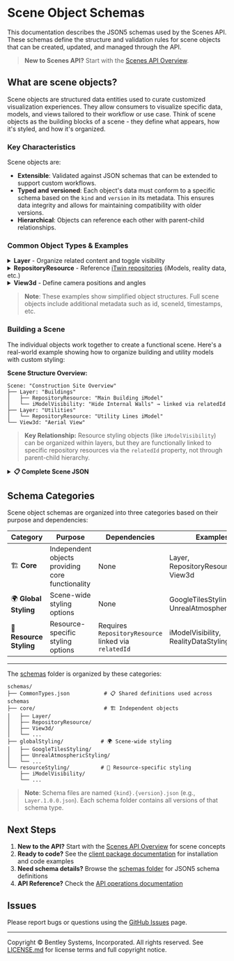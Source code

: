 # Scene Object Schemas

This documentation describes the JSON5 schemas used by the Scenes API. These schemas define the structure and validation rules for scene objects that can be created, updated, and managed through the API.

> **New to Scenes API?** Start with the [Scenes API Overview](https://developer.bentley.com/apis/scenes/overview/).

## What are scene objects?

Scene objects are structured data entities used to curate customized visualization experiences. They allow consumers to visualize specific data, models, and views tailored to their workflow or use case.
Think of scene objects as the building blocks of a scene - they define what appears, how it's styled, and how it's organized.

### Key Characteristics

Scene objects are:

- **Extensible**: Validated against JSON schemas that can be extended to support custom workflows.
- **Typed and versioned**: Each object's data must conform to a specific schema based on the `kind` and `version` in its metadata. This ensures data integrity and allows for maintaining compatibility with older versions.
- **Hierarchical**: Objects can reference each other with parent-child relationships.

### Common Object Types & Examples

<details>
<summary><strong>Layer</strong> - Organize related content and toggle visibility</summary>

```json
{
  "kind": "Layer",
  "version": "1.0.0",
  "data": {
    "visible": true,
    "displayName": "Exton Campus - Main Building"
  }
}
```

</details>

<details>
<summary><strong>RepositoryResource</strong> - Reference <a href="https://developer.bentley.com/apis/itwins/overview/#itwin-repositories">iTwin repositories</a> (iModels, reality data, etc.)</summary>

```json
{
  "displayName": "Main Building Model",
  "kind": "RepositoryResource",
  "version": "1.0.0",
  "iTwinId": "fa6e86b2-da9a-4fdc-a1bd-4a707b696d32",
  "data": {
    "class": "iModels",
    "repositoryId": "iModels",
    "id": "c2fdfb84-bedb-409d-8527-fe519c85abe2",
    "visible": true
  }
}
```

</details>

<details>
<summary><strong>View3d</strong> - Define camera positions and angles</summary>

```json
{
  "displayName": "Default View",
  "kind": "View3d",
  "version": "1.0.0",
  "data": {
    "position": {
      "x": -17.90,
      "y": 20.51,
      "z": -12.33
    },
    "aspectRatio": 1.33,
    "direction": {
      "x": 0.5,
      "y": -0.5,
      "z": 0
    },
    "up": {
      "x": 0,
      "y": 1,
      "z": 0
    },
    "near": 0,
    "far": 100,
    "ecefTransform": [
      1, 0, 0, 0,
      0, 1, 0, 0,
      0, 0, 1, 0,
      0, 0, 0, 1
    ]
  }
}
```

</details>


> **Note**: These examples show simplified object structures. Full scene objects include additional metadata such as id, sceneId, timestamps, etc.


### Building a Scene

The individual objects work together to create a functional scene. Here's a real-world example showing how to organize building and utility models with custom styling:

**Scene Structure Overview:**
```
Scene: "Construction Site Overview"
├── Layer: "Buildings"
│   ├── RepositoryResource: "Main Building iModel"
│   └── iModelVisibility: "Hide Internal Walls" → linked via relatedId
├── Layer: "Utilities"
│   └── RepositoryResource: "Utility Lines iModel"
└── View3d: "Aerial View"
```

> **Key Relationship:** Resource styling objects (like `iModelVisibility`) can be organized within layers, but they are functionally linked to specific repository resources via the `relatedId` property, not through parent-child hierarchy.

<details>
<summary><strong>📋 Complete Scene JSON</strong></summary>


```json
{
  "id": "8c361895-93ee-4e52-ba61-f51f2efa88f3",
  "displayName": "Construction Site Overview",
  "iTwinId": "64060a14-d545-4fff-b3b0-4c31291e7a00",
  "sceneData": {
    "objects": [
      // Layer: Buildings - Controls visibility of building-related content
      {
        "id": "709f6a9d-d791-4e6c-9154-1b8fffbab3c1",
        "kind": "Layer",
        "version": "1.0.0",
        "data": {
          "visible": true,
          "displayName": "Buildings"
        }
      },

      // RepositoryResource: Main Building iModel
      {
        "id": "0e5751c6-2846-4637-9de4-5e486968c8b2",
        "displayName": "Main Building iModel",
        "kind": "RepositoryResource",
        "version": "1.0.0",
        "parentId": "709f6a9d-d791-4e6c-9154-1b8fffbab3c1", // References Buildings Layer
        "iTwinId": "64060a14-d545-4fff-b3b0-4c31291e7a00",
        "data": {
          "class": "iModels",
          "repositoryId": "iModels",
          "id": "ba9bdbbf-59f9-41aa-a4e3-6fbd8d6bd068",
          "visible": true
        }
      },

      // iModelVisibility: Styling for Main Building iModel
      {
        "id": "8d4ce395-cc6b-46da-bc93-6c166bb22e96",
        "displayName": "Hide Internal Walls",
        "kind": "iModelVisibility",
        "version": "1.0.0",
        "parentId": "709f6a9d-d791-4e6c-9154-1b8fffbab3c1",  // Organized under Buildings Layer
        "relatedId": "0e5751c6-2846-4637-9de4-5e486968c8b2", // Styles the Main Building iModel
        "data": {
          "categories": {
            "shownList": "",
            "hiddenList": "+300000000A0+ED1+3*2+4+D+3*2+8+4*3+3*5+2+3*4+4+3*2+4*2+3*3+5+4+5+4+8+3*2+5+4+7F",
          },
          "models": {
            "shownList": "",
            "hiddenList": "+20000000002",
          }
        }
      },

      // Layer: Utilities - Controls visibility of utility-related content
      {
        "id": "3bc3a0c0-75e8-498b-901a-7290f57f7b40",
        "kind": "Layer",
        "version": "1.0.0",
        "data": {
          "visible": true,
          "displayName": "Utilities"
        }
      },

      // RepositoryResource: Utility Lines iModel
      {
        "id": "c03b3685-338a-45f3-8b84-9ee0551515a9",
        "displayName": "Utility Lines iModel",
        "kind": "RepositoryResource",
        "version": "1.0.0",
        "parentId": "3bc3a0c0-75e8-498b-901a-7290f57f7b40", // References Utilities Layer
        "iTwinId": "64060a14-d545-4fff-b3b0-4c31291e7a00",
        "data": {
          "class": "iModels",
          "repositoryId": "iModels",
          "id": "6bbcf593-6160-4d83-9c07-1a69e4cc29fb",
          "visible": true
        }
      },

      // View3d: Global camera position and view settings
      {
        "id": "46db6358-d6a4-4ea4-85f9-9f66a2f80860",
        "displayName": "Aerial View",
        "kind": "View3d",
        "version": "1.0.0",
        "data": {
          "position": {
            "x": -50.0,
            "y": 75.0,
            "z": 150.0
          },
          "isOrthographic": false,
          "aspectRatio": 1.33,
          "direction": {
            "x": 0.2,
            "y": 0.2,
            "z": -0.96
          },
          "up": {
            "x": 0,
            "y": 1,
            "z": 0
          },
          "near": 1,
          "far": 1000,
          "ecefTransform": [
            1, 0, 0, 0,
            0, 1, 0, 0,
            0, 0, 1, 0,
            0, 0, 0, 1
          ]
        }
      }
    ]
  }
}
```

</details>


## Schema Categories

Scene object schemas are organized into three categories based on their purpose and dependencies:

| Category | Purpose | Dependencies | Examples |
|----------|---------|--------------|----------|
| 🏗️ **Core** | Independent  objects providing core functionality  | None | Layer, RepositoryResource, View3d |
| 🌍 **Global Styling** | Scene-wide styling options | None | GoogleTilesStyling, UnrealAtmosphericStyling |
| 🎨 **Resource Styling** | Resource-specific styling options | Requires `RepositoryResource` linked via `relatedId` | iModelVisibility, RealityDataStyling |

---


The [schemas](./schemas) folder is organized by these categories:

```
schemas/
├── CommonTypes.json           # 📋 Shared definitions used across schemas
├── core/                      # 🏗️ Independent objects
│   ├── Layer/
│   ├── RepositoryResource/
│   ├── View3d/
│   └── ...
├── globalStyling/            # 🌍 Scene-wide styling
│   ├── GoogleTilesStyling/
│   ├── UnrealAtmosphericStyling/
│   └── ...
└── resourceStyling/          # 🎨 Resource-specific styling
    ├── iModelVisibility/
    └── ...
```

> **Note**: Schema files are named `{kind}.{version}.json` (e.g., `Layer.1.0.0.json`). Each schema folder contains all versions of that schema type.

## Next Steps

1. **New to the API?** Start with the [Scenes API Overview](https://developer.bentley.com/apis/scenes/overview/) for scene concepts
2. **Ready to code?** See the [client package documentation](../packages/scenes-client/README.md) for installation and code examples
3. **Need schema details?** Browse the [schemas folder](./schemas/) for JSON5 schema definitions
4. **API Reference?** Check the [API operations documentation](https://developer.bentley.com/apis/scenes/operations/)


## Issues
Please report bugs or questions using the [GitHub Issues](./issues) page.

---

Copyright © Bentley Systems, Incorporated. All rights reserved. See [LICENSE.md](./LICENSE.md) for license terms and full copyright notice.
